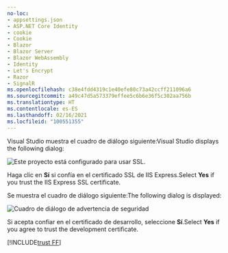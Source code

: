 ```yaml
---
no-loc:
- appsettings.json
- ASP.NET Core Identity
- cookie
- Cookie
- Blazor
- Blazor Server
- Blazor WebAssembly
- Identity
- Let's Encrypt
- Razor
- SignalR
ms.openlocfilehash: c38e4fdd4319c1e40efe80c73a42ccff211096a6
ms.sourcegitcommit: a49c47d5a573379effee5c6b6e36f5c302aa756b
ms.translationtype: HT
ms.contentlocale: es-ES
ms.lasthandoff: 02/16/2021
ms.locfileid: "100551355"
---
```

<span data-ttu-id="bf187-101">Visual Studio muestra el cuadro de diálogo siguiente:</span><span class="sxs-lookup"><span data-stu-id="bf187-101">Visual Studio displays the following dialog:</span></span>

![Este proyecto está configurado para usar SSL.](~/getting-started/_static/trustCert.png)

<span data-ttu-id="bf187-105">Haga clic en **Sí** si confía en el certificado SSL de IIS Express.</span><span class="sxs-lookup"><span data-stu-id="bf187-105">Select **Yes** if you trust the IIS Express SSL certificate.</span></span>

<span data-ttu-id="bf187-106">Se muestra el cuadro de diálogo siguiente:</span><span class="sxs-lookup"><span data-stu-id="bf187-106">The following dialog is displayed:</span></span>

![Cuadro de diálogo de advertencia de seguridad](~/getting-started/_static/cert.png)

<span data-ttu-id="bf187-108">Si acepta confiar en el certificado de desarrollo, seleccione **Sí**.</span><span class="sxs-lookup"><span data-stu-id="bf187-108">Select **Yes** if you agree to trust the development certificate.</span></span>

[!INCLUDE[trust FF](~/includes/trust-ff.md)]